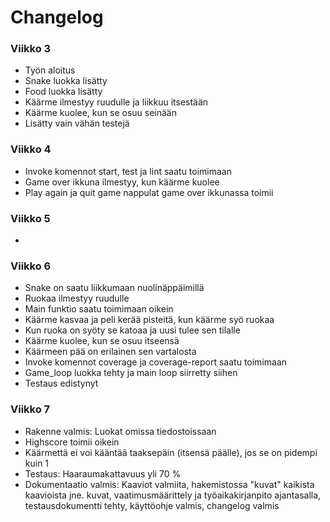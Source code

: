 # Changelog
### Viikko 3
- Työn aloitus
- Snake luokka lisätty
- Food luokka lisätty
- Käärme ilmestyy ruudulle ja liikkuu itsestään
- Käärme kuolee, kun se osuu seinään
- Lisätty vain vähän testejä
### Viikko 4
- Invoke komennot start, test ja lint saatu toimimaan
- Game over ikkuna ilmestyy, kun käärme kuolee
- Play again ja quit game nappulat game over ikkunassa toimii
### Viikko 5
- 
### Viikko 6
- Snake on saatu liikkumaan nuolinäppäimillä
- Ruokaa ilmestyy ruudulle
- Main funktio saatu toimimaan oikein
- Käärme kasvaa ja peli kerää pisteitä, kun käärme syö ruokaa 
- Kun ruoka on syöty se katoaa ja uusi tulee sen tilalle
- Käärme kuolee, kun se osuu itseensä
- Käärmeen pää on erilainen sen vartalosta
- Invoke komennot coverage ja coverage-report saatu toimimaan
- Game_loop luokka tehty ja main loop siirretty siihen
- Testaus edistynyt
### Viikko 7
- Rakenne valmis: Luokat omissa tiedostoissaan
- Highscore toimii oikein
- Käärmettä ei voi kääntää taaksepäin (itsensä päälle), jos se on pidempi kuin 1
- Testaus: Haaraumakattavuus yli 70 %
- Dokumentaatio valmis: Kaaviot valmiita, hakemistossa "kuvat" kaikista kaavioista jne. kuvat, vaatimusmäärittely ja työaikakirjanpito ajantasalla, testausdokumentti tehty, käyttöohje valmis, changelog valmis
